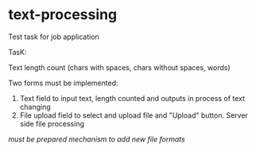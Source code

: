 # text-processing

Test task for job application

TasK:

Text length count (chars with spaces, chars without spaces, words)

Two forms must be implemented:
1. Text field to input text, length counted and outputs in process of text changing
2. File upload field to select and upload file and "Upload" button. Server side file processing

_must be prepared mechanism to add new file formats_